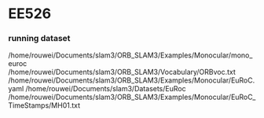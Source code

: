 # EE526

### running dataset

/home/rouwei/Documents/slam3/ORB_SLAM3/Examples/Monocular/mono_euroc /home/rouwei/Documents/slam3/ORB_SLAM3/Vocabulary/ORBvoc.txt /home/rouwei/Documents/slam3/ORB_SLAM3/Examples/Monocular/EuRoC.yaml /home/rouwei/Documents/slam3/Datasets/EuRoc /home/rouwei/Documents/slam3/ORB_SLAM3/Examples/Monocular/EuRoC_TimeStamps/MH01.txt 
